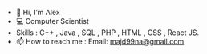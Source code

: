 - 👋 Hi, I’m Alex
- 💻  Computer Scientist
- Skills : C++ , Java , SQL , PHP , HTML , CSS , React JS.
- 📫 How to reach me :
        Email: majd99na@gmail.com

<!---
majd99na/majd99na is a ✨ special ✨ repository because its `README.md` (this file) appears on your GitHub profile.
You can click the Preview link to take a look at your changes.
--->
